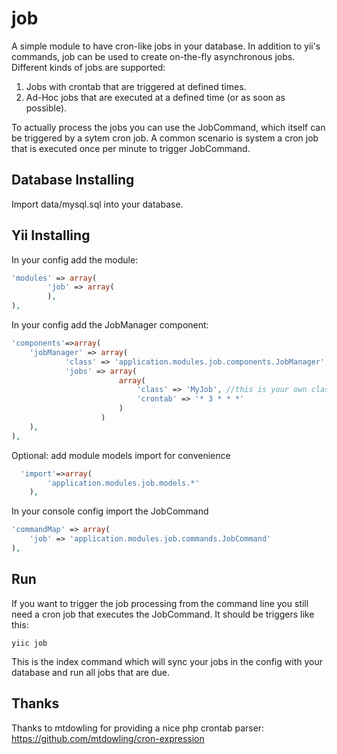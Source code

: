 job
=======

A simple module to have cron-like jobs in your database. In addition to yii's commands, job can be used to create on-the-fly asynchronous jobs. 
Different kinds of jobs are supported:

1. Jobs with crontab that are triggered at defined times.
2. Ad-Hoc jobs that are executed at a defined time (or as soon as possible).

To actually process the jobs you can use the JobCommand, which itself can be triggered by a sytem cron job. 
A common scenario is system a cron job that is executed once per minute to trigger JobCommand.

Database Installing
----------

Import data/mysql.sql into your database.

Yii Installing
----------

In your config add the module:

```php
'modules' => array(
		'job' => array(
		),
),
```

In your config add the JobManager component:

```php
'components'=>array(			
	'jobManager' => array(
			'class' => 'application.modules.job.components.JobManager',
			'jobs' => array(
						array(
							'class' => 'MyJob', //this is your own class that extends application.modules.job.models.Job
							'crontab' => '* 3 * * *'
						)
					)
	),
),
```

Optional: add module models import for convenience

```php
  'import'=>array(
		'application.modules.job.models.*'
	),	
```

In your console config import the JobCommand

```php
'commandMap' => array(
	'job' => 'application.modules.job.commands.JobCommand'		
),
```

Run
----------

If you want to trigger the job processing from the command line you still need a cron job that executes the JobCommand.
It should be triggers like this:

```
yiic job
```

This is the index command which will sync your jobs in the config with your database and run all jobs that are due.

Thanks
----------
Thanks to mtdowling for providing a nice php crontab parser: https://github.com/mtdowling/cron-expression
